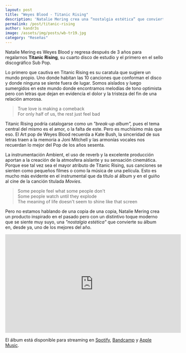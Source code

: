 ```yaml
---
layout: post
title: "Weyes Blood - Titanic Rising"
description: 'Natalie Mering crea una “nostalgia estética” que convierte su álbum en uno de los mejores del año'
permalink: /post/titanic-rising
author: kandr3s
image: /assets/img/posts/wb-tr19.jpg
category: "Reseñas"
---
```


Natalie Mering es Weyes Blood y regresa después de 3 años para regalarnos **Titanic Rising**, su cuarto disco de estudio y el primero en el sello discográfico Sub Pop.

Lo primero que cautiva en Titanic Rising es su caratula que sugiere un mundo propio. Uno donde habitan las 10 canciones que conforman el disco y donde ninguna se siente fuera de lugar. Somos aislados y luego sumergidos en este mundo donde encontramos melodías de tono optimista pero con letras que dejan en evidencia el dolor y la tristeza del fin de una relación amorosa.

> True love is making a comeback  
> For only half of us, the rest just feel bad

Titanic Rising podría catalogarse como un *"break-up album",* pues el tema central del mismo es el amor, o la falta de este. Pero es muchísimo más que eso. El Art pop de Weyes Blood recuerda a Kate Bush, la sinceridad de sus letras traen a la memoria a Joni Mitchell y las armonías vocales nos recuerdan lo mejor del Pop de los años sesenta. 

La instrumentación Ambient, el uso de reverb y la excelente producción aportan a la creación de la atmosfera aislante y su sensación cinemática. Porque ese tal vez sea el mayor atributo de Titanic Rising, sus canciones se sienten como pequeños filmes o como la música de una película. Esto es mucho más evidente en el instrumental que da título al álbum y en el guiño al cine de la canción titulada *Movies*.

> Some people feel what some people don't  
> Some people watch until they explode  
> The meaning of life doesn't seem to shine like that screen

Pero no estamos hablando de una copia de una copia, Natalie Mering crea un producto inspirado en el pasado pero con un distintivo toque moderno que se siente muy suyo, una *"nostalgia estética"* que convierte su álbum en, desde ya, uno de los mejores del año.

<iframe class="embedded" width="560" height="315" src="https://www.youtube.com/embed/RFtRq6t3jOo" frameborder="0" allow="accelerometer; autoplay; encrypted-media; gyroscope; picture-in-picture" allowfullscreen></iframe>

El álbum está disponible para streaming en [Spotify](https://open.spotify.com/album/53VKICyqCf91sVkTdFrzKX?si=ECx1tJ4AS8S5KE-a_nZWmw), [Bandcamp](https://weyesblood.bandcamp.com/album/titanic-rising) y [Apple Music](https://itunes.apple.com/us/album/titanic-rising/1450550344).